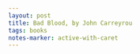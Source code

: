 ```yaml
---
layout: post
title: Bad Blood, by John Carreyrou
tags: books
notes-marker: active-with-caret
---
```

